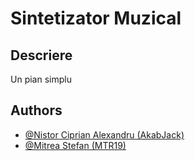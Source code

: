 
# Sintetizator Muzical
## Descriere

Un pian simplu

## Authors

- [@Nistor Ciprian Alexandru (AkabJack)](https://github.com/AkabJack)
- [@Mitrea Stefan (MTR19)](https://github.com/MTR19)

